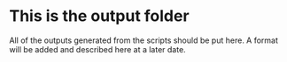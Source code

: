 # This is the output folder

All of the outputs generated from the scripts should be put here. A format will be added and described here at a later date.